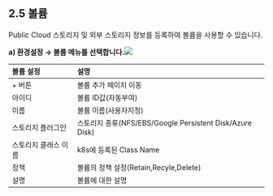 ## 2.5 볼륨

Public Cloud 스토리지 및 외부 스토리지 정보를 등록하여 볼륨을 사용할 수 있습니다.

**a\)    환경설정 → 볼륨 메뉴를 선택합니다.**![](/assets/볼륨.png)

| 볼륨 설정 | **설명** |
| :--- | :--- |
| + 버튼 | 볼륨 추가 페이지 이동 |
| 아이디 | 볼륨 ID값\(자동부여\) |
| 이름 | 볼륨 이름\(사용자지정\) |
| 스토리지 플러그인 | 스토리지 종류\(NFS/EBS/Google Persistent Disk/Azure Disk\) |
| 스토리지 클래스 이름 | k8s에 등록된 Class Name |
| 정책 | 볼륨의 정책 설정\(Retain,Recyle,Delete\) |
| 설명 | 볼륨에 대한 설명 |



